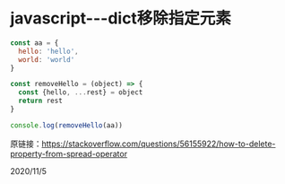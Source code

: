 # javascript---dict移除指定元素

```js
const aa = {
  hello: 'hello',
  world: 'world'
}

const removeHello = (object) => {
  const {hello, ...rest} = object
  return rest
}

console.log(removeHello(aa))
```

原链接：https://stackoverflow.com/questions/56155922/how-to-delete-property-from-spread-operator  


2020/11/5  
